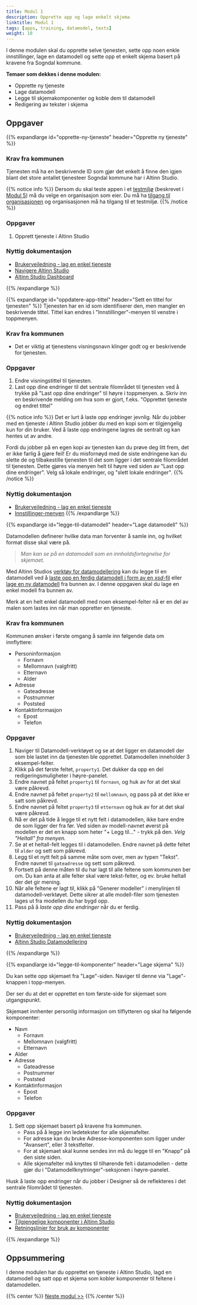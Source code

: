 ```yaml
---
title: Modul 1
description: Opprette app og lage enkelt skjema
linktitle: Modul 1
tags: [apps, training, datamodel, texts]
weight: 10
---
```


I denne modulen skal du opprette selve tjenesten, sette opp noen enkle innstillinger, lage en datamodell og sette 
opp et enkelt skjema basert på kravene fra Sogndal kommune.

**Temaer som dekkes i denne modulen:**

- Opprette ny tjeneste
- Lage datamodell
- Legge til skjemakomponenter og koble dem til datamodell
- Redigering av tekster i skjema

## Oppgaver

{{% expandlarge id="opprette-ny-tjeneste" header="Opprette ny tjeneste" %}}

### Krav fra kommunen

Tjenesten må ha en beskrivende ID som gjør det enkelt å finne den igjen blant det store antallet
tjenesteer Sogndal kommune har i Altinn Studio.

{{% notice info %}}
Dersom du skal teste appen i et [testmiljø](/nb/app/testing/deploy/) (beskrevet i [Modul 5](/nb/altinn-studio/getting-started/app-dev-course-v2/modul5/)) må du velge en organisasjon som eier.
Du må ha [tilgang til organisasjonen](/nb/altinn-studio/getting-started/create-user/#bli-del-av-en-organisasjon) og organisasjonen må ha tilgang til et testmiljø.
 {{% /notice %}}

### Oppgaver

1. Opprett tjeneste i Altinn Studio

### Nyttig dokumentasjon

- [Brukerveiledning - lag en enkel tjeneste](/nb/altinn-studio/user-guides/basic-form)
- [Navigere Altinn Studio](/nb/app/getting-started/navigation)
- [Altinn Studio Dashboard](/nb/app/getting-started/navigation/dashboard/)

{{% /expandlarge %}}

{{% expandlarge id="oppdatere-app-tittel" header="Sett en tittel for tjenesten" %}}
Tjenesten har en id som identifiserer den, men mangler en beskrivende tittel. 
Tittel kan endres i "Innstillinger"-menyen til venstre i toppmenyen.

### Krav fra kommunen
- Det er viktig at tjenestens visningsnavn klinger godt og er beskrivende for tjenesten.

### Oppgaver

1. Endre visningstittel til tjenesten.
2. Last opp dine endringer til det sentrale filområdet til tjenesten ved å trykke på "Last opp 
dine endringer" til høyre i toppmenyen.
  a. Skriv inn en beskrivende melding om hva som er gjort, f.eks. "Opprettet tjeneste og endret tittel"

{{% notice info %}}
Det er lurt å laste opp endringer jevnlig. Når du jobber med en tjeneste i Altinn Studio jobber du med
en kopi som er tilgjengelig kun for din bruker. Ved å laste opp endringene lagres de sentralt og kan hentes
ut av andre.

Fordi du jobber på en egen kopi av tjenesten kan du prøve deg litt frem, det er ikke farlig å gjøre feil! 
Er du misfornøyd med de siste endringene kan du slette de og tilbakestille tjenesten til det som ligger i det
sentrale filområdet til tjenesten. Dette gjøres via menyen helt til høyre ved siden av 
"Last opp dine endringer". Velg så lokale endringer, og "slett lokale endringer".
{{% /notice %}}
 
### Nyttig dokumentasjon

- [Brukerveiledning - lag en enkel tjeneste](/nb/altinn-studio/user-guides/basic-form)
- [Innstillinger-menyen](/nb/app/getting-started/create-app/settings/#om-applikasjonen)
{{% /expandlarge %}}

{{% expandlarge id="legge-til-datamodell" header="Lage datamodell" %}}

Datamodellen definerer hvilke data man forventer å samle inn, og hvilket format disse skal være på. 
> _Man kan se på en datamodell som en innholdsfortegnelse for skjemaet._

Med Altinn Studios [verktøy for datamodellering](/nb/app/development/data/data-modeling/)
 kan du legge til en datamodell ved å [laste opp en ferdig datamodell i form av en _xsd_-fil](/nb/app/development/data/data-modeling/#laste-opp-og-vise-datamodell)
  eller [lage en ny datamodell](/nb/app/development/data/data-modeling/#lage-ny-datamodell) fra bunnen av.
I denne oppgaven skal du lage en enkel modell fra bunnen av.

Merk at en helt enkel datamodell med noen eksempel-felter nå er en del av malen som lastes inn når 
man oppretter en tjeneste.

### Krav fra kommunen

Kommunen ønsker i første omgang å samle inn følgende data om innflyttere:
- Personinformasjon
  - Fornavn
  - Mellomnavn (valgfritt)
  - Etternavn
  - Alder
- Adresse
  - Gateadresse
  - Postnummer
  - Poststed
- Kontaktinformasjon
  - Epost
  - Telefon

### Oppgaver

1. Naviger til Datamodell-verktøyet og se at det ligger en datamodell der som ble lastet inn da tjenesten
ble opprettet. Datamodellen inneholder 3 eksempel-felter.
2. Klikk på det første feltet, `property1`. Det dukker da opp en del redigeringsmuligheter i høyre-panelet.
3. Endre navnet på feltet `property1` til `fornavn`, og huk av for at det skal være påkrevd.
4. Endre navnet på feltet `property2` til `mellomnavn`, og pass på at det ikke er satt som påkrevd.
5. Endre navnet på feltet `property3` til `etternavn` og huk av for at det skal være påkrevd.
6. Nå er det på tide å legge til et nytt felt i datamodellen, ikke bare endre de som ligger der fra før. 
Ved siden av modell-navnet øverst på modellen er det en knapp som heter "+ Legg til..." - trykk på den.
_Velg "Heltall" fra menyen._
1. Se at et heltall-felt legges til i datamodellen. Endre navnet på dette feltet til `alder` og sett som påkrevd.
2. Legg til et nytt felt på samme måte som over, men av typen "Tekst". Endre navnet til `gateadresse` og sett som påkrevd.
3. Fortsett på denne måten til du har lagt til alle feltene som kommunen ber om. Du kan anta at alle felter skal være 
tekst-felter, og ev. bruke heltall der det gir mening. 
1.  Når alle feltene er lagt til, klikk på "Generer modeller" i menylinjen til datamodell-verktøyet.
  Dette sikrer at alle modell-filer som tjenesten lages ut fra modellen du har bygd opp.
1.  Pass på å _laste opp dine endringer_ når du er ferdig. 

### Nyttig dokumentasjon

- [Brukerveiledning - lag en enkel tjeneste](/nb/altinn-studio/user-guides/basic-form)
- [Altinn Studio Datamodellering](/nb/app/getting-started/create-app/datamodel)

{{% /expandlarge %}}

{{% expandlarge id="legge-til-komponenter" header="Lage skjema" %}}

Du kan sette opp skjemaet fra "Lage"-siden. Naviger til denne via "Lage"-knappen i topp-menyen.

Der ser du at det er opprettet en tom første-side for skjemaet som utgangspunkt.

Skjemaet innhenter personlig informasjon om tilflytteren og skal ha følgende komponenter:
- Navn
  - Fornavn
  - Mellomnavn (valgfritt)
  - Etternavn
- Alder
- Adresse
  - Gateadresse
  - Postnummer
  - Poststed
- Kontaktinformasjon
  - Epost
  - Telefon

### Oppgaver

1. Sett opp skjemaet basert på kravene fra kommunen.
   - Pass på å legge inn ledetekster for alle skjemafelter.
   - For adresse kan du bruke Adresse-komponenten som ligger under "Avansert", eller 3 tekstfelter.
   - For at skjemaet skal kunne sendes inn må du legge til en "Knapp" på den siste siden.
   - Alle skjemafelter må knyttes til tilhørende felt i datamodellen - dette gjør du i "Datamodellknytninger"-seksjonen
      i høyre-panelet.

Husk å laste opp endringer når du jobber i Designer så de reflekteres i det sentrale filområdet til tjenesten.

### Nyttig dokumentasjon

- [Brukerveiledning - lag en enkel tjeneste](/nb/altinn-studio/user-guides/basic-form)
- [Tilgjengelige komponenter i Altinn Studio](/altinn-studio/designer/build-app/ui-designer/components/)
- [Retningslinjer for bruk av komponenter](/nb/app/guides/design/guidelines/components/)

{{% /expandlarge %}}

## Oppsummering

I denne modulen har du opprettet en tjeneste i Altinn Studio,
lagd en datamodell og satt opp et skjema som kobler komponenter til feltene i datamodellen.

{{% center %}}
[Neste modul >>](../modul2/)
{{% /center %}}
